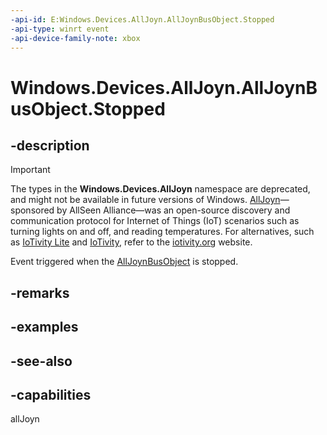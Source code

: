 ```yaml
---
-api-id: E:Windows.Devices.AllJoyn.AllJoynBusObject.Stopped
-api-type: winrt event
-api-device-family-note: xbox
---
```


<!-- Event syntax
public event Windows.Foundation.TypedEventHandler Stopped<Windows.Devices.AllJoyn.AllJoynBusObject,  Windows.Devices.AllJoyn.AllJoynBusObjectStoppedEventArgs>
-->

# Windows.Devices.AllJoyn.AllJoynBusObject.Stopped

## -description

> [!IMPORTANT]
> The types in the **Windows.Devices.AllJoyn** namespace are deprecated, and might not be available in future versions of Windows. [AllJoyn](https://openconnectivity.org/technology/reference-implementation/alljoyn/)&mdash;sponsored by AllSeen Alliance&mdash;was an open-source discovery and communication protocol for Internet of Things (IoT) scenarios such as turning lights on and off, and reading temperatures. For alternatives, such as [IoTivity Lite](https://github.com/iotivity/iotivity-lite) and [IoTivity](https://github.com/iotivity/iotivity), refer to the [iotivity.org](https://iotivity.org/) website.

Event triggered when the [AllJoynBusObject](alljoynbusobject.md) is stopped.

## -remarks

## -examples

## -see-also

## -capabilities
allJoyn
